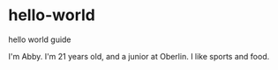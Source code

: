# hello-world
hello world guide

I'm Abby. 
I'm 21 years old, and a junior at Oberlin.
I like sports and food.
